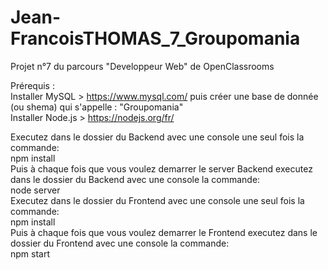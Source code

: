 # Jean-FrancoisTHOMAS_7_Groupomania
Projet n°7 du parcours "Developpeur Web" de OpenClassrooms

Prérequis :   
Installer MySQL >       https://www.mysql.com/ puis créer une base de donnée (ou shema) qui s'appelle : "Groupomania"     
Installer Node.js >     https://nodejs.org/fr/


Executez dans le dossier du Backend avec une console une seul fois la commande:     
npm install  
Puis à chaque fois que vous voulez demarrer le server Backend executez dans le dossier du Backend avec une console la commande:      
node server   
Executez dans le dossier du Frontend avec une console une seul fois la commande:     
npm install     
Puis à chaque fois que vous voulez demarrer le Frontend executez dans le dossier du Frontend avec une console la commande:      
npm start   
